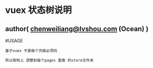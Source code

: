 # vuex 状态树说明
## author( chenweiliang@lvshou.com (Ocean) )

#USAGE
```
基于vuex 不是每个页面必须的

所以架构上 调整到每个pages 里面 的store文件夹


```
